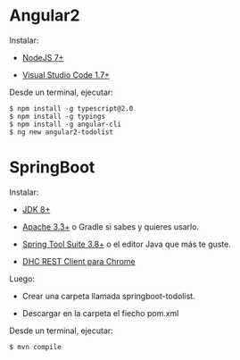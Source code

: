 # Angular2 

Instalar:

- [NodeJS 7+](https://nodejs.org/)

- [Visual Studio Code 1.7+](https://code.visualstudio.com)

Desde un terminal, ejecutar:

~~~
$ npm install -g typescript@2.0
$ npm install -g typings
$ npm install -g angular-cli
$ ng new angular2-todolist
~~~

# SpringBoot

Instalar:

- [JDK 8+](http://www.oracle.com/technetwork/java/javase/downloads/index.html)

- [Apache 3.3+](https://maven.apache.org/) o Gradle si sabes y quieres usarlo.

- [Spring Tool Suite 3.8+](http://spring.io/tools/sts/all) o el editor Java que más te guste.

- [DHC REST Client para Chrome](https://chrome.google.com/webstore/detail/dhc-rest-client/aejoelaoggembcahagimdiliamlcdmfm)

Luego:

- Crear una carpeta llamada springboot-todolist.

- Descargar en la carpeta el fiecho pom.xml

Desde un terminal, ejecutar:

~~~
$ mvn compile
~~~
